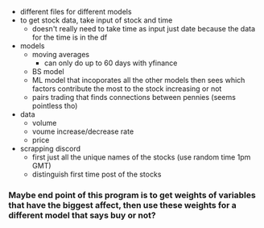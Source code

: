 - different files for different models
- to get stock data, take input of stock and time
    - doesn't really need to take time as input just date because the data for the time is in the df
- models
    - moving averages
        - can only do up to 60 days with yfinance
    - BS model
    - ML model that incoporates all the other models then sees which factors contribute the most to the stock increasing or not
    - pairs trading that finds connections between pennies (seems pointless tho)
- data
    - volume 
    - voume increase/decrease rate
    - price
- scrapping discord
    - first just all the unique names of the stocks (use random time 1pm GMT)
    - distinguish first time post of the stocks
### Maybe end point of this program is to get weights of variables that have the biggest affect, then use these weights for a different model that says buy or not?
